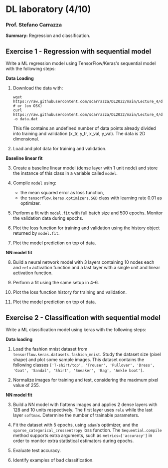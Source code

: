 # DL laboratory (4/10)

### Prof. Stefano Carrazza

**Summary:** Regression and classification.

## Exercise 1 - Regression with sequential model

Write a ML regression model using TensorFlow/Keras's sequential model with the following steps:

**Data Loading**

1. Download the data with:
    ```
    wget https://raw.githubusercontent.com/scarrazza/DL2022/main/Lecture_4/data.dat
    # or (on OSX)
    curl https://raw.githubusercontent.com/scarrazza/DL2022/main/Lecture_4/data.dat -o data.dat
    ```
    This file contains an undefined number of data points already divided into training and validation (x_tr, y_tr, x_val, y_val). The data is 2D dimensional.

2. Load and plot data for training and validation.

**Baseline linear fit**

3. Create a baseline linear model (dense layer with 1 unit node) and store the instance of this class in a variable called `model`.

4. Compile `model` using:
    - the mean squared error as loss function,
    - the `tensorflow.keras.optimizers.SGD` class with learning rate 0.01 as optimizer.

5. Perform a fit with `model.fit` with full batch size and 500 epochs. Monitor the validation data during epochs.

6. Plot the loss function for training and validation using the history object returned by `model.fit`.

7. Plot the model prediction on top of data.

**NN model fit**

8. Build a neural network model with 3 layers containing 10 nodes each and `relu` activation function and a last layer with a single unit and linear activation function.

9. Perform a fit using the same setup in 4-6.

10. Plot the loss function history for training and validation.

11. Plot the model prediction on top of data.


## Exercise 2 - Classification with sequential model

Write a ML classification model using keras with the following steps:

**Data loading**

1. Load the fashion mnist dataset from `tensorflow.keras.datasets.fashion_mnist`. Study the dataset size (pixel shape) and plot some sample images. This dataset contains the following classes `['T-shirt/top', 'Trouser', 'Pullover', 'Dress', 'Coat', 'Sandal', 'Shirt', 'Sneaker', 'Bag', 'Ankle boot']`.

2. Normalize images for training and test, considering the maximum pixel value of 255.

**NN model fit**

3. Build a NN model with flattens images and applies 2 dense layers with 128 and 10 units respectively. The first layer uses `relu` while the last layer `softmax`. Determine the number of trainable parameters.

4. Fit the dataset with 5 epochs, using `adam`'s optimizer, and the `sparse_categorical_crossentropy` loss function. The `Sequential.compile` method supports extra arguments, such as `metrics=['accuracy']` in order to monitor extra statistical estimators during epochs.

5. Evaluate test accuracy.

6. Identify examples of bad classification.
